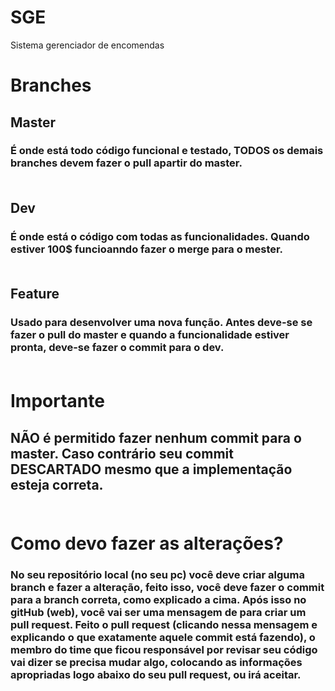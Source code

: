 # SGE
Sistema gerenciador de encomendas

# Branches

## Master
### É onde está todo código funcional e testado, TODOS os demais branches devem fazer o pull apartir do master. <br/><br/>

## Dev
### É onde está o código com todas as funcionalidades. Quando estiver 100$ funcioanndo fazer o merge para o mester.<br/><br/>

## Feature
### Usado para desenvolver uma nova função. Antes deve-se se fazer o pull do master e quando a funcionalidade estiver pronta, deve-se fazer o commit para o dev.<br/><br/>

# Importante 
## NÃO é permitido fazer nenhum commit para o master. Caso contrário seu commit DESCARTADO mesmo que a implementação esteja correta.<br/><br/>

# Como devo fazer as alterações?
### No seu repositório local (no seu pc) você deve criar alguma branch e fazer a alteração, feito isso, você deve fazer o commit para a branch correta, como explicado a cima. Após isso no gitHub (web), você vai ser uma mensagem de para criar um pull request. Feito o pull request (clicando nessa mensagem e explicando o que exatamente aquele commit está fazendo), o membro do time que ficou responsável por revisar seu código vai dizer se precisa mudar algo, colocando as informações apropriadas logo abaixo do seu pull request, ou irá aceitar.
